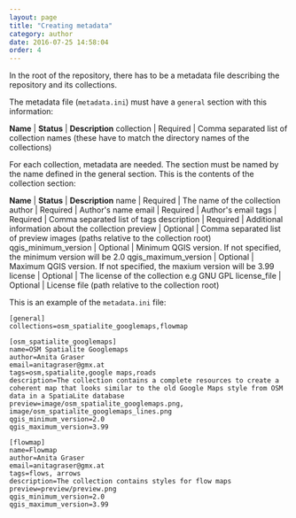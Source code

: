 ```yaml
---
layout: page
title: "Creating metadata"
category: author
date: 2016-07-25 14:58:04
order: 4
---
```


In the root of the repository, there has to be a metadata file describing
the repository and its collections.

The metadata file (```metadata.ini```) must have a ```general``` section 
with this information:

**Name** | **Status** | **Description**
collection | Required | Comma separated list of collection names
(these have to match the directory names of the collections)

For each collection, metadata are needed.
The section must be named by the name defined in the general section.
This is the  contents of the collection section:

**Name** | **Status** | **Description**
name | Required | The name of the collection
author | Required | Author's name
email | Required | Author's email
tags | Required | Comma separated list of tags
description | Required | Additional information about the collection
preview | Optional | Comma separated list of preview images (paths relative to the collection root)
qgis_minimum_version | Optional | Minimum QGIS version. If not specified, the minimum version will be 2.0
qgis_maximum_version | Optional | Maximum QGIS version. If not specified, the maxium version will be 3.99
license | Optional | The license of the collection e.g GNU GPL
license_file | Optional | License file (path relative to the collection root)

This is an example of the ```metadata.ini``` file:

```
[general]
collections=osm_spatialite_googlemaps,flowmap

[osm_spatialite_googlemaps]
name=OSM Spatialite Googlemaps
author=Anita Graser
email=anitagraser@gmx.at
tags=osm,spatialite,google maps,roads
description=The collection contains a complete resources to create a coherent map that looks similar to the old Google Maps style from OSM data in a SpatiaLite database
preview=image/osm_spatialite_googlemaps.png, image/osm_spatialite_googlemaps_lines.png
qgis_minimum_version=2.0
qgis_maximum_version=3.99

[flowmap]
name=Flowmap
author=Anita Graser
email=anitagraser@gmx.at
tags=flows, arrows
description=The collection contains styles for flow maps
preview=preview/preview.png
qgis_minimum_version=2.0
qgis_maximum_version=3.99
```

